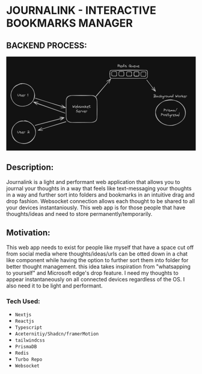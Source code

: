 # JOURNALINK - INTERACTIVE BOOKMARKS MANAGER

## BACKEND PROCESS:
![Journalink Logo](./apps/web/public/journalink_BE_process_snap.png)

## Description:

Journalink is a light and performant web application that allows you to journal your thoughts in a way that feels like text-messaging your thoughts in a way and further sort into folders and bookmarks in an intuitive drag and drop fashion. Websocket connection allows each thought to be shared to all your devices instantaniously. This web app is for those people that have thoughts/ideas and need to store permanently/temporarily.

## Motivation:

This web app needs to exist for people like myself that have a space cut off from social media where thoughts/ideas/urls can be otted down in a chat like component while having the option to further sort them into folder for better thought management. this idea takes inspiration from "whatsapping to yourself" and Microsoft edge's drop feature. I need my thoughts to appear instantaneously on all connected devices regardless of the OS. I also need it to be light and performant.

### Tech Used:

- `Nextjs`
- `Reactjs`
- `Typescript`
- `Aceternitiy/Shadcn/framerMotion`
- `tailwindcss`
- `PrismaDB`
- `Redis`
- `Turbo Repo`
- `Websocket`

